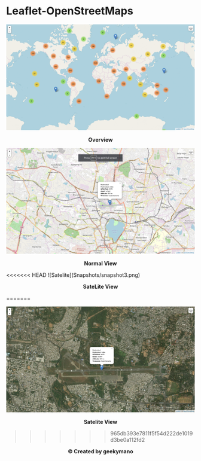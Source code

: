 # Leaflet-OpenStreetMaps

![OverView](Snapshots/snapshot1.gif)
<p align="center"><b>Overview</b></p>

![Normal View](Snapshots/snapshot2.png)
<p align="center"><b>Normal View</b></p>
<<<<<<< HEAD
![Satelite](Snapshots/snapshot3.png)
<p align="center"><b>SateLite View</b></p>
=======

![Satelite](Snapshots/snapshot3.png)
<p align="center"><b>Satelite View</b></p>

>>>>>>> 965db393e7811f5f54d222de1019d3be0a112fd2
<p align="center"><b>© Created by geekymano</b></p>
